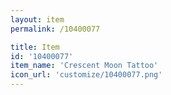 ```yaml
---
layout: item
permalink: /10400077

title: Item
id: '10400077'
item_name: 'Crescent Moon Tattoo'
icon_url: 'customize/10400077.png'
---
```


